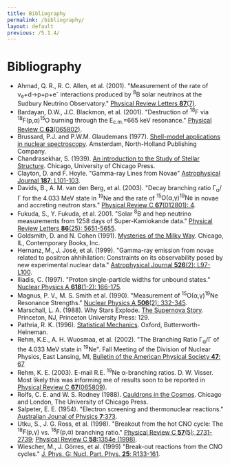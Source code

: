 ```yaml
---
title: Bibliography
permalink: /bibliography/
layout: default
previous: /5.1.4/
---
```


# Bibliography

* <a name="ahmed">Ahmad, Q. R., R. C. Allen, et al. (2001)</a>. "Measurement
  of the rate of ν<sub>e</sub>+d→p+p+e<sup>-</sup> interactions produced by
  <sup>8</sup>B solar neutrinos at the Sudbury Neutrino Observatory."
  [Physical Review
  Letters __87__(7)](http://dx.doi.org/10.1103/PhysRevLett.87.071301).
* <a name="bardayan01">Bardayan, D.W., J.C. Blackmon, et al. (2001)</a>.
  "Destruction of <sup>18</sup>F via
  <span class="nowrap"><sup>18</sup>F(p,α)<sup>15</sup>O</span> burning
  through the E<sub>c.m.</sub>=665 keV resonance." [Physical Review C
  __63__(065802)](http://dx.doi.org/10.1103/PhysRevC.63.065802).
* <a name="brussard">Brussard, P.J. and P.W.M. Glaudemans (1977)</a>.
  [Shell-model applications in nuclear
  spectroscopy](http://isbndb.com/book/shell_model_applications_in_nuclear_spectroscopy).
  Amsterdam, North-Holland Publishing Company.
* <a name="chandrasekhar">Chandrasekhar, S. (1939)</a>. [An
  introduction to the Study of Stellar
  Structure](http://isbndb.com/book/introduction_to_the_study_of_stellar_structure).
  Chicago, University of Chicago Press.
* <a name="clayton">Clayton, D. and F. Hoyle</a>. "Gamma-ray Lines from Novae"
  [Astrophysical Journal __187__: L101-103](http://dx.doi.org/10.1086/181406).
* <a name="davids">Davids, B., A. M. van den Berg, et al. (2003)</a>. "Decay
  branching ratio Γ<sub>α</sub>/Γ for the 4.033 MeV state in <sup>19</sup>Ne
  and the rate of
  <span class="nowrap"><sup>15</sup>O(α,γ)<sup>19</sup>Ne</span> in novae and
  accreting neutron stars." [Physical Review C
  __67__(012801): 4](http://dx.doi.org/10.1103/PhysRevC.67.012801).
* <a name="fukuda">Fukuda, S., Y. Fukuda, et al. 2001</a>. "Solar
  <sup>8</sup>B and hep neutrino measurements from 1258 days of
  Super-Kamiokande data." [Physical Review Letters __86__(25):
  5651-5655](http://dx.doi.org/10.1103/PhysRevLett.86.5651).
* <a name="goldsmith">Goldsmith, D. and N. Cohen (1991)</a>. [Mysteries of the
  Milky Way](http://isbndb.com/book/mysteries_of_the_milky_way). Chicago, IL,
  Contemporary Books, Inc.
* <a name="hernanz">Hernanz, M., J. José, et al. (1999)</a>. "Gamma-ray
  emission from novae related to positron ahhihilation: Constraints on its
  observability posed by new experimental nuclear data." [Astrophysical
  Journal __526__(2): L97-L100](http://dx.doi.org/10.1086/312372).
* <a name="iliadis97">Iliadis, C. (1997)</a>. "Proton single-particle widths
  for unbound states." [Nuclear Physics A __618__(1-2):
  166-175](http://dx.doi.org/10.1016/S0375-9474(97)00065-1).
* <a name="magnus90">Magnus, P. V., M. S. Smith et al. (1990)</a>.
  "Measurement of <sup>15</sup>O(α,γ)<sup>19</sup>Ne Resonance Strengths."
  [Nuclear Physics A __506__(2):
  332-345](http://dx.doi.org/10.1016/0375-9474(90)90390-8).
* <a name="marschall">Marschall, L. A. (1988)</a>. Why Stars Explode. [The 
  Supernova Story](http://isbndb.com/book/the_supernova_story). Princeton, NJ,
  Princeton University Press: 129.
* <a name="pathria">Pathria, R. K. (1996)</a>. [Statistical
  Mechanics](http://store.elsevier.com/product.jsp?isbn=9780080541716&pagename=search).
  Oxford, Butterworth-Heineman.
* <a name="rehm02">Rehm, K.E., A. H. Wuosmaa, et al. (2002)</a>. "The
  Branching Ratio Γ<sub>α</sub>/Γ of the 4.033 MeV state in <sup>19</sup>Ne".
  Fall Meeting of the Division of Nuclear Physics, East Lansing, MI, [Bulletin
  of the American Physical Society __47__:
  67](http://flux.aps.org/meetings/YR02/DNP02/baps/abs/S960001.html)
* <a name="rehm03">Rehm, K. E. (2003)</a>. E-mail R.E. <sup>19</sup>Ne α-branching
  ratios. D. W. Visser. <span class="correction">Most likely this was informing me of results soon to
  be reported in [Physical Review C
  __67__(065809)](http://dx.doi.org/10.1103/PhysRevC.67.065809).</span>
* <a name="rolfs">Rolfs, C. E. and W. S. Rodney (1988)</a>. [Cauldrons in the
  Cosmos](http://isbndb.com/book/cauldrons_in_the_cosmos_a01). Chicago and
  London, The University of Chicago Press.
* <a name="salpeter">Salpeter, E. E. (1954)</a>. "Electron screening and
  thermonuclear reactions." [Australian Jounal of
  Physics __7__:373](http://dx.doi.org/10.1071/PH540373).
* <a name="utku">Utku, S., J. G. Ross, et al. (1998)</a>. "Breakout from the
  hot CNO cycle: The <span class="nowrap"><sup>18</sup>F(p,γ)</span> vs.
  <span class="nowrap"><sup>18</sup>F(p,α)</span> branching ratio." [Physical 
  Review C __57__(5): 2731-2739](http://dx.doi.org/10.1103/PhysRevC.57.2731); 
  [Physical Review C __58__:1354e
  (1998)](http://dx.doi.org/10.1103/PhysRevC.58.1354).
* <a name="weischer">Wiescher, M., J. Görres, et al. (1999)</a> "Break-out
  reactions from the CNO cycles." [J. Phys. G: Nucl. Part. Phys. 
  __25__: R133-161](http://dx.doi.org/10.1088/0954-3899/25/6/201).
